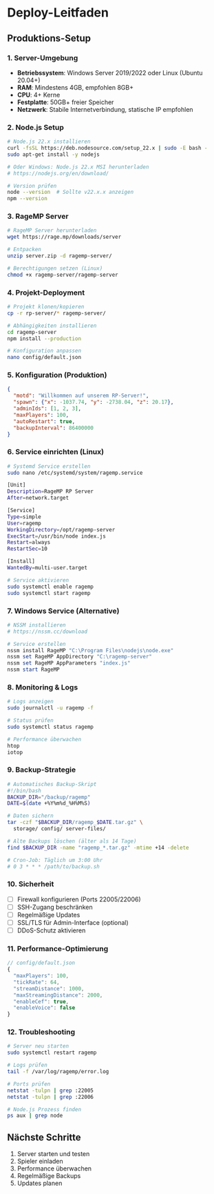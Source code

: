 # Deploy-Leitfaden

## Produktions-Setup

### 1. Server-Umgebung
- **Betriebssystem**: Windows Server 2019/2022 oder Linux (Ubuntu 20.04+)
- **RAM**: Mindestens 4GB, empfohlen 8GB+
- **CPU**: 4+ Kerne
- **Festplatte**: 50GB+ freier Speicher
- **Netzwerk**: Stabile Internetverbindung, statische IP empfohlen

### 2. Node.js Setup
```bash
# Node.js 22.x installieren
curl -fsSL https://deb.nodesource.com/setup_22.x | sudo -E bash -
sudo apt-get install -y nodejs

# Oder Windows: Node.js 22.x MSI herunterladen
# https://nodejs.org/en/download/

# Version prüfen
node --version  # Sollte v22.x.x anzeigen
npm --version
```

### 3. RageMP Server
```bash
# RageMP Server herunterladen
wget https://rage.mp/downloads/server

# Entpacken
unzip server.zip -d ragemp-server/

# Berechtigungen setzen (Linux)
chmod +x ragemp-server/ragemp-server
```

### 4. Projekt-Deployment
```bash
# Projekt klonen/kopieren
cp -r rp-server/* ragemp-server/

# Abhängigkeiten installieren
cd ragemp-server
npm install --production

# Konfiguration anpassen
nano config/default.json
```

### 5. Konfiguration (Produktion)
```json
{
  "motd": "Willkommen auf unserem RP-Server!",
  "spawn": {"x": -1037.74, "y": -2738.04, "z": 20.17},
  "adminIds": [1, 2, 3],
  "maxPlayers": 100,
  "autoRestart": true,
  "backupInterval": 86400000
}
```

### 6. Service einrichten (Linux)
```bash
# Systemd Service erstellen
sudo nano /etc/systemd/system/ragemp.service

[Unit]
Description=RageMP RP Server
After=network.target

[Service]
Type=simple
User=ragemp
WorkingDirectory=/opt/ragemp-server
ExecStart=/usr/bin/node index.js
Restart=always
RestartSec=10

[Install]
WantedBy=multi-user.target

# Service aktivieren
sudo systemctl enable ragemp
sudo systemctl start ragemp
```

### 7. Windows Service (Alternative)
```powershell
# NSSM installieren
# https://nssm.cc/download

# Service erstellen
nssm install RageMP "C:\Program Files\nodejs\node.exe"
nssm set RageMP AppDirectory "C:\ragemp-server"
nssm set RageMP AppParameters "index.js"
nssm start RageMP
```

### 8. Monitoring & Logs
```bash
# Logs anzeigen
sudo journalctl -u ragemp -f

# Status prüfen
sudo systemctl status ragemp

# Performance überwachen
htop
iotop
```

### 9. Backup-Strategie
```bash
# Automatisches Backup-Skript
#!/bin/bash
BACKUP_DIR="/backup/ragemp"
DATE=$(date +%Y%m%d_%H%M%S)

# Daten sichern
tar -czf "$BACKUP_DIR/ragemp_$DATE.tar.gz" \
  storage/ config/ server-files/

# Alte Backups löschen (älter als 14 Tage)
find $BACKUP_DIR -name "ragemp_*.tar.gz" -mtime +14 -delete

# Cron-Job: Täglich um 3:00 Uhr
# 0 3 * * * /path/to/backup.sh
```

### 10. Sicherheit
- [ ] Firewall konfigurieren (Ports 22005/22006)
- [ ] SSH-Zugang beschränken
- [ ] Regelmäßige Updates
- [ ] SSL/TLS für Admin-Interface (optional)
- [ ] DDoS-Schutz aktivieren

### 11. Performance-Optimierung
```javascript
// config/default.json
{
  "maxPlayers": 100,
  "tickRate": 64,
  "streamDistance": 1000,
  "maxStreamingDistance": 2000,
  "enableCef": true,
  "enableVoice": false
}
```

### 12. Troubleshooting
```bash
# Server neu starten
sudo systemctl restart ragemp

# Logs prüfen
tail -f /var/log/ragemp/error.log

# Ports prüfen
netstat -tulpn | grep :22005
netstat -tulpn | grep :22006

# Node.js Prozess finden
ps aux | grep node
```

## Nächste Schritte
1. Server starten und testen
2. Spieler einladen
3. Performance überwachen
4. Regelmäßige Backups
5. Updates planen
